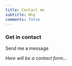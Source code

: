```yaml
---
title: Contact me
subtitle: Why
comments: false
---
```


### Get in contact

Send me a message

_Here will be a contact form..._
